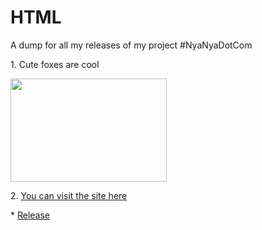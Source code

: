 # HTML
 A dump for all my releases of my project #NyaNyaDotCom
<p>1. Cute foxes are cool</p>
<picture>
<img src="https://upload.wikimedia.org/wikipedia/commons/0/03/Vulpes_vulpes_laying_in_snow.jpg" width="250" height="165.5">
  </picture>
  <p>2.
<a href="https://daskpfoundation.github.io/HTML/dogester/nyanya.html">You can visit the site here</a>
  </p>
  <p>*
<a href="https://github.com/DasKPFoundation/HTML/">Release</a>
</p>
 
